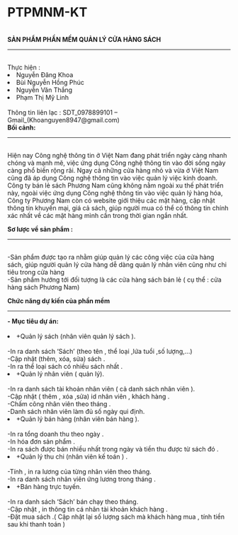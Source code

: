 # PTPMNM-KT
<br/>
<b>SẢN PHẨM PHẦN MỀM QUẢN LÝ CỬA HÀNG SÁCH</b>
<hr/><br/>
Thực hiện :<li>Nguyễn Đăng Khoa </li>
                   <li> Bùi Nguyễn Hồng Phúc</li>
                   <li>Nguyễn Văn Thắng</li>
                   <li>Phạm Thị Mỹ Linh</li><br/>
Thông tin liên lạc : SDT_0978899101 – Gmail_(Khoanguyen8947@gmail.com)
<br/>
<b>Bối cảnh:</b>
<hr>
<br>Hiện nay Công nghệ thông tin ở Việt Nam đang phát triển ngày càng nhanh chóng và mạnh mẽ, việc ứng dụng Công nghệ thông tin vào đời sống ngày càng phổ biến rộng rãi. Ngay cả những cửa hàng nhỏ và vừa ở Việt Nam cũng đã áp dụng Công nghệ thông tin vào việc quản lý việc kinh doanh. 
<br>Công ty bán lẻ sách Phương Nam cũng không nằm ngoài xu thế phát triển này, ngoài việc ứng dụng Công nghệ thông tin vào việc quản lý hàng hóa, Công ty Phương Nam còn có website giới thiệu các mặt hàng, cập nhật thông tin khuyến mại, giá cả sách, giúp người mua có thể có thông tin chính xác nhất  về các mặt hàng mình cần trong thời gian ngắn nhất.

<b>Sơ lược về sản phẩm :</b> 
<hr>

<br>-Sản phẩm được tạo ra nhằm giúp quản lý các công việc của cửa hàng sách, giúp người quản lý cửa hàng dễ dàng quản lý nhân viên cũng như chi tiêu trong cửa hàng
<br>-Sản phẩm hướng tới đối tượng  là các cửa hàng sách bán lẻ ( cụ thể : cửa hàng sách Phương Nam)

<b>Chức năng dự kiến của phần mềm </b><br/>
<hr/>
<b>- Mục tiêu dự án:</b><br/>
<br/><li>+Quản lý sách (nhân viên quản lý sách ).  </li>
  <br/>-In ra danh sách ‘Sách’ (theo tên , thể loại ,lứa tuổi ,số lượng,...)
  <br/>-Cập nhật (thêm, xóa, sửa) sách .
 <br/> -In ra thể loại sách có nhiều sách nhất . 
<br/><li>+Quản lý nhân viên ( quản lý).</li>
 <br/> -In ra danh sách tài khoản nhân viên ( cả danh sách nhân viên ).
 <br/> -Cập nhật ( thêm , xóa ,sửa) id nhân viên , khách hàng .
  <br/>-Chấm công nhân viên theo tháng .
  <br/>-Danh sách nhân viên làm đủ số ngày qui định.
<br/><li>+Quản lý bán hàng (nhân viên bán hàng   ).</li>
  <br/>-In ra tổng doanh thu theo ngày . 
  <br/>-In hóa đơn sản phẩm .
  <br/>-In ra sách được bán nhiều nhất trong ngày và tiền thu được từ sách đó .
<br/><li>+Quản lý thu chi (nhân viên kế toán ) .</li>
  <br/>-Tính , in ra lương của từng nhân viên theo tháng.
  <br/>-In ra danh sách nhân viên ứng lương trong tháng .
<br/><li>+Bán hàng trực tuyến.</li>
  <br/>-In ra danh sách ‘Sách’ bán chạy theo tháng.
  <br/>-Cập nhật , in thông tin cá nhân tài khoản khách hàng .
  <br/>-Đặt mua sách .( Cập nhật lại số lượng sách mà khách hàng mua , tính tiền sau khi thanh toán )


